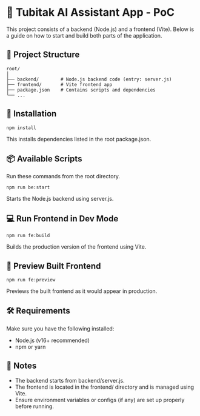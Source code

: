 # 🚀 Tubitak AI Assistant App - PoC

This project consists of a backend (Node.js) and a frontend (Vite). Below is a guide on how to start and build both
parts of the application.

## 📁 Project Structure

```
root/
│
├── backend/        # Node.js backend code (entry: server.js)
├── frontend/       # Vite frontend app
├── package.json    # Contains scripts and dependencies
└── ...
```

## 🧱 Installation
```shell
npm install
```
This installs dependencies listed in the root package.json.

## 📦 Available Scripts

Run these commands from the root directory.

```shell
npm run be:start
```

Starts the Node.js backend using server.js.

## 💻 Run Frontend in Dev Mode

```shell
npm run fe:build
```
Builds the production version of the frontend using Vite.

## 👀 Preview Built Frontend

```shell
npm run fe:preview
```
Previews the built frontend as it would appear in production.

## 🛠️ Requirements
Make sure you have the following installed:
- Node.js (v16+ recommended)
- npm or yarn

## 📄 Notes
- The backend starts from backend/server.js.
- The frontend is located in the frontend/ directory and is managed using Vite.
- Ensure environment variables or configs (if any) are set up properly before running.

